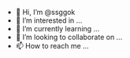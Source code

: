 - 👋 Hi, I’m @ssggok
- 👀 I’m interested in ...
- 🌱 I’m currently learning ...
- 💞️ I’m looking to collaborate on ...
- 📫 How to reach me ...

<!---
ssggok/ssggok is a ✨ special ✨ repository because its `README.md` (this file) appears on your GitHub profile.
You can click the Preview link to take a look at your changes.
--->
